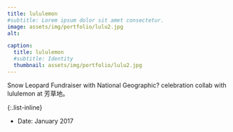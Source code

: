 ```yaml
---
title: lululemon
#subtitle: Lorem ipsum dolor sit amet consectetur.
image: assets/img/portfolio/lulu2.jpg
alt: 

caption:
  title: lululemon
  #subtitle: Identity
  thumbnail: assets/img/portfolio/lulu2.jpg
---
```

Snow Leopard Fundraiser with National Geographic? celebration collab with lululemon at 芳草地。

{:.list-inline}
- Date: January 2017



